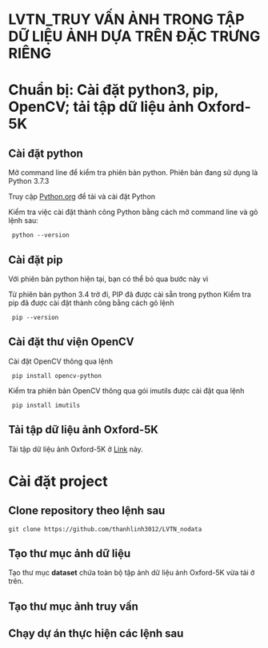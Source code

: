 # LVTN_TRUY VẤN ẢNH TRONG TẬP DỮ LIỆU ẢNH DỰA TRÊN ĐẶC TRƯNG RIÊNG
# Chuẩn bị: Cài đặt python3, pip, OpenCV; tải tập dữ liệu ảnh Oxford-5K
## Cài đặt python

Mở command line để kiểm tra phiên bản python. Phiên bản đang sử dụng là Python 3.7.3  

Truy cập [Python.org](https://www.python.org/downloads/) để tải và cài đặt Python

Kiểm tra việc cài đặt thành công Python bằng cách mở command line và gõ lệnh sau:

 ```
  python --version
 ```
 
 ## Cài đặt pip
 Với phiên bản python hiện tại, bạn có thể bỏ qua bước này vì

Từ phiên bản python 3.4 trở đi, PIP đã được cài sẵn trong python
Kiểm tra pip đã được cài đặt thành công bằng cách gõ lệnh

 ```
  pip --version
 ```
 
 ## Cài đặt thư viện OpenCV
 
Cài đặt OpenCV thông qua lệnh

 ```
  pip install opencv-python
 ```
 
 Kiểm tra phiên bản OpenCV thông qua gói imutils được cài đặt qua lệnh
 
 ```
  pip install imutils
 ```
 ## Tải tập dữ liệu ảnh Oxford-5K
 Tải tập dữ liệu ảnh Oxford-5K ở [Link](https://www.robots.ox.ac.uk/~vgg/data/oxbuildings/) này.
 
 # Cài đặt project
 ## Clone repository theo lệnh sau
  ```
  git clone https://github.com/thanhlinh3012/LVTN_nodata
 ```
## Tạo thư mục ảnh dữ liệu
Tạo thư mục **dataset** chứa toàn bộ tập ảnh dữ liệu ảnh Oxford-5K vừa tải ở trên.

## Tạo thư mục ảnh truy vấn

## Chạy dự án thực hiện các lệnh sau

